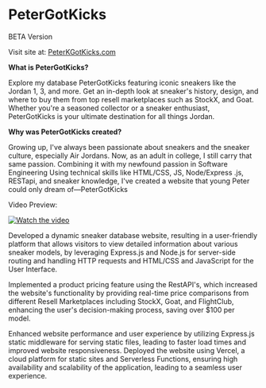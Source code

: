 # PeterGotKicks
BETA Version

Visit site at:
[PeterKGotKicks.com](https://www.peterkgotkicks.com)

**What is PeterGotKicks?**

Explore my database PeterGotKicks featuring iconic sneakers like the Jordan 1, 3, and more. Get an in-depth look at sneaker's history, design, and where to buy them from top resell marketplaces such as StockX, and Goat. Whether you're a seasoned collector or a sneaker enthusiast, PeterGotKicks is your ultimate destination for all things Jordan.

**Why was PeterGotKicks created?**

Growing up, I've always been passionate about sneakers and the sneaker culture, especially Air Jordans. Now, as an adult in college, I still carry that same passion. Combining it with my newfound passion in Software Engineering Using technical skills like HTML/CSS, JS, Node/Express .js, RESTapi, and sneaker knowledge, I've created a website that young Peter could only dream of—PeterGotKicks

Video Preview:

[![Watch the video](https://img.youtube.com/vi/x5OWuHa9CeQ/maxresdefault.jpg)](https://www.youtube.com/watch?v=x5OWuHa9CeQ)

Developed a dynamic sneaker database website, resulting in a user-friendly platform that allows visitors to view detailed information about various sneaker models, by leveraging Express.js and Node.js for server-side routing and handling HTTP requests and HTML/CSS and JavaScript for the User Interface.

Implemented a product pricing feature using the  RestAPI's, which increased the website's functionality by providing real-time price comparisons from different Resell Marketplaces including StockX, Goat, and FlightClub, enhancing the user's decision-making process, saving over $100 per model.

Enhanced website performance and user experience by utilizing Express.js static middleware for serving static files, leading to faster load times and improved website responsiveness.
Deployed the website using Vercel, a cloud platform for static sites and Serverless Functions, ensuring high availability and scalability of the application, leading to a seamless user experience.
